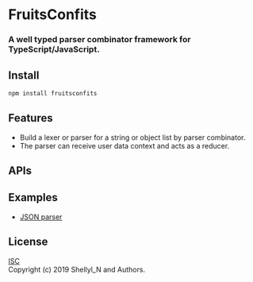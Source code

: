 # FruitsConfits
### A well typed parser combinator framework for TypeScript/JavaScript.

## Install

```sh
npm install fruitsconfits
```

## Features

* Build a lexer or parser for a string or object list by parser combinator.
* The parser can receive user data context and acts as a reducer.

## APIs


## Examples

* [JSON parser](https://github.com/shellyln/fruitsconfits/blob/master/src/examples/json-parser/index.ts)

## License
[ISC](https://github.com/shellyln/liyad/blob/master/LICENSE.md)  
Copyright (c) 2019 Shellyl_N and Authors.
